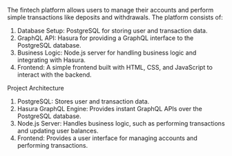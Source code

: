 The fintech platform allows users to manage their accounts and perform simple transactions like deposits and withdrawals. The platform consists of:

1) Database Setup: PostgreSQL for storing user and transaction data.
2) GraphQL API: Hasura for providing a GraphQL interface to the PostgreSQL database.
3) Business Logic: Node.js server for handling business logic and integrating with Hasura.
4) Frontend: A simple frontend built with HTML, CSS, and JavaScript to interact with the backend.

Project Architecture
1) PostgreSQL: Stores user and transaction data.
2) Hasura GraphQL Engine: Provides instant GraphQL APIs over the PostgreSQL database.
3) Node.js Server: Handles business logic, such as performing transactions and updating user balances.
4) Frontend: Provides a user interface for managing accounts and performing transactions.
